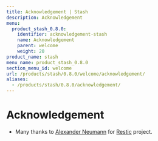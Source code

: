 ```yaml
---
title: Acknowledgement | Stash
description: Acknowledgement
menu:
  product_stash_0.8.0:
    identifier: acknowledgement-stash
    name: Acknowledgement
    parent: welcome
    weight: 20
product_name: stash
menu_name: product_stash_0.8.0
section_menu_id: welcome
url: /products/stash/0.8.0/welcome/acknowledgement/
aliases:
  - /products/stash/0.8.0/acknowledgement/
---
```


# Acknowledgement
 - Many thanks to [Alexander Neumann](https://github.com/fd0) for [Restic](https://restic.net) project.
